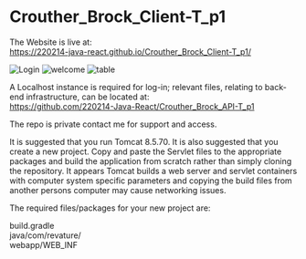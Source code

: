 # Crouther_Brock_Client-T_p1


The Website is live at:  
https://220214-java-react.github.io/Crouther_Brock_Client-T_p1/


![Login](https://220214-java-react.github.io/Crouther_Brock_Client-T_p1/img/login.png)
![welcome](https://220214-java-react.github.io/Crouther_Brock_Client-T_p1/img/financial-manager.png)
![table](https://220214-java-react.github.io/Crouther_Brock_Client-T_p1/img/table.png)


A Localhost instance is required for log-in; relevant files, relating to back-end infrastructure, can be located at:  
https://github.com/220214-Java-React/Crouther_Brock_API-T_p1

The repo is private contact me for support and access.  

It is suggested that you run Tomcat 8.5.70. It is also suggested that you create a new project. Copy and paste the Servlet files to the appropriate packages and build the application from scratch rather than simply cloning the repository. It appears Tomcat builds a web server and servlet containers with computer system specific parameters and copying the build files from another persons computer may cause networking issues.



The required files/packages for your new project are:

build.gradle  
java/com/revature/  
webapp/WEB_INF  
